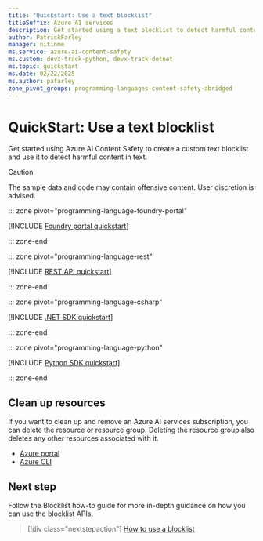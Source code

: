 ```yaml
---
title: "Quickstart: Use a text blocklist"
titleSuffix: Azure AI services
description: Get started using a text blocklist to detect harmful content in text.
author: PatrickFarley
manager: nitinme
ms.service: azure-ai-content-safety
ms.custom: devx-track-python, devx-track-dotnet
ms.topic: quickstart
ms.date: 02/22/2025
ms.author: pafarley
zone_pivot_groups: programming-languages-content-safety-abridged
---
```


# QuickStart: Use a text blocklist

Get started using Azure AI Content Safety to create a custom text blocklist and use it to detect harmful content in text.

> [!CAUTION]
> 
> The sample data and code may contain offensive content. User discretion is advised.

::: zone pivot="programming-language-foundry-portal"

[!INCLUDE [Foundry portal quickstart](./includes/quickstarts/foundry-quickstart-blocklist.md)]

::: zone-end

::: zone pivot="programming-language-rest"

[!INCLUDE [REST API quickstart](./includes/quickstarts/rest-quickstart-blocklist.md)]

::: zone-end

::: zone pivot="programming-language-csharp"

[!INCLUDE [.NET SDK quickstart](./includes/quickstarts/csharp-quickstart-blocklist.md)]

::: zone-end

::: zone pivot="programming-language-python"

[!INCLUDE [Python SDK quickstart](./includes/quickstarts/python-quickstart-blocklist.md)]

::: zone-end


## Clean up resources

If you want to clean up and remove an Azure AI services subscription, you can delete the resource or resource group. Deleting the resource group also deletes any other resources associated with it.

- [Azure portal](../multi-service-resource.md?pivots=azportal#clean-up-resources)
- [Azure CLI](../multi-service-resource.md?pivots=azcli#clean-up-resources)


## Next step

Follow the Blocklist how-to guide for more in-depth guidance on how you can use the blocklist APIs.

> [!div class="nextstepaction"]
> [How to use a blocklist](./how-to/use-blocklist.md)